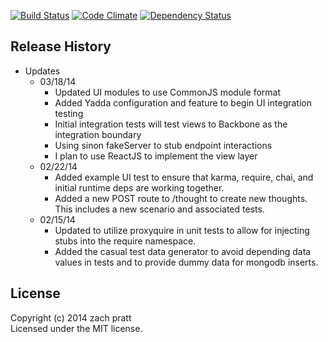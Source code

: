 [![Build Status](https://travis-ci.org/zpratt/thoughtsom.png?branch=master)](https://travis-ci.org/zpratt/thoughtsom)
[![Code Climate](https://codeclimate.com/github/zpratt/thoughtsom.png)](https://codeclimate.com/github/zpratt/thoughtsom)
[![Dependency Status](https://david-dm.org/zpratt/thoughtsom.svg?theme=shields.io)](https://david-dm.org/zpratt/thoughtsom)
## Release History
* Updates
  * 03/18/14
    * Updated UI modules to use CommonJS module format
    * Added Yadda configuration and feature to begin UI integration testing
    * Initial integration tests will test views to Backbone as the integration boundary
    * Using sinon fakeServer to stub endpoint interactions
    * I plan to use ReactJS to implement the view layer
  * 02/22/14
    * Added example UI test to ensure that karma, require, chai, and initial runtime deps are working together.
    * Added a new POST route to /thought to create new thoughts. This includes a new scenario and associated tests.
  * 02/15/14
    * Updated to utilize proxyquire in unit tests to allow for injecting stubs into the require namespace.
    * Added the casual test data generator to avoid depending data values in tests and to provide dummy data for mongodb inserts.

## License
Copyright (c) 2014 zach pratt  
Licensed under the MIT license.
